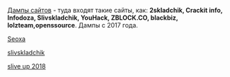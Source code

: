 [Дампы сайтов](https://yadi.sk/d/8a9RuDrm3NRuNf) - туда входят такие сайты, как:
**2skladchik, Crackit info, Infodoza, Slivskladchik, YouHack, ZBLOCK.CO, blackbiz, lolzteam,openssource**. Дампы с 2017 года.

[Seoxa ](https://cloud.mail.ru/public/7iXD/tH8tk2z4T)

[slivskladchik](https://cloud.mail.ru/public/DRzy/NKdGdLBVt)

[slive up 2018](https://cloud.mail.ru/public/47KH/cUar2SezR)
